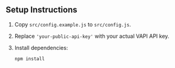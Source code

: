 ## Setup Instructions

1. Copy `src/config.example.js` to `src/config.js`.
2. Replace `'your-public-api-key'` with your actual VAPI API key.
3. Install dependencies:

   ```bash
   npm install
